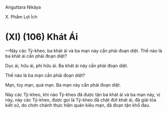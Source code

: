 Aṅguttara Nikāya

X. Phẩm Lợi Ích

# (XI) (106) Khát Ái

—Này các Tỷ-kheo, ba khát ái và ba mạn này cần phải đoạn diệt. Thế nào là ba khát ái cần phải đoạn diệt?

Dục ái, hữu ái, phi hữu ái. Ba khát ái này cần phải đoạn diệt.

Thế nào là ba mạn cần phải đoạn diệt?

Mạn, tùy mạn, quá mạn. Ba mạn này cần phải đoạn diệt.

Này các Tỷ-kheo, khi nào Tỷ-kheo đã được tận ba khát ái và ba mạn này, vị này, này các Tỷ-kheo, được gọi là Tỷ-kheo đã chặt đứt khát ái, đã giải tỏa kiết sử, do chơn chánh thực hiện quán kiêu mạn, đã đoạn tận khổ đau.

